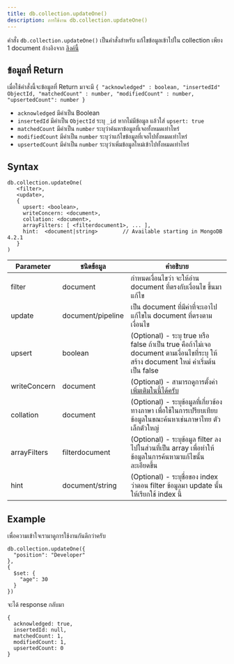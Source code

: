 ```yaml
---
title: db.collection.updateOne()
description: การใช้งาน db.collection.updateOne()
---
```


คำสั่ง `db.collection.updateOne()` เป็นคำสั่งสำหรับ แก้ไขข้อมูลเข้าไปใน collection เพียง 1 document
อ้างอิงจาก [ลิงค์นี้](https://www.mongodb.com/docs/manual/reference/method/db.collection.updateOne/)

## ข้อมูลที่ Return

เมื่อใช้คำสั่งนี้จะข้อมูลที่ Return มาจะมี
`{ "acknowledged" : boolean, "insertedId" ObjectId, "matchedCount" : number, "modifiedCount" : number, "upsertedCount": number }`
- `acknowledged` มีค่าเป็น Boolean
- `insertedId` มีค่าเป็น `ObjectId` ระบุ `_id` หากไม่มีข้อมูล แล้วใส่ `upsert: true`
- `matchedCount` มีค่าเป็น `number` ระบุว่าค้นหาข้อมูลที่เจอทั้งหมดเท่าไหร่
- `modifiedCount` มีค่าเป็น `number` ระบุว่าแก้ไขข้อมูลที่เจอไปทั้งหมดเท่าไหร่
- `upsertedCount` มีค่าเป็น `number` ระบุว่าเพิ่มข้อมูลใหม่เข้าไปทั้งหมดเท่าไหร่
## Syntax
```
db.collection.updateOne(
   <filter>,
   <update>,
   {
     upsert: <boolean>,
     writeConcern: <document>,
     collation: <document>,
     arrayFilters: [ <filterdocument1>, ... ],
     hint:  <document|string>        // Available starting in MongoDB 4.2.1
   }
)
```

| Parameter      | ชนิดข้อมูล     | คำอธิบาย               |
| -------------- | ----------- | --------------------- |
| filter         | document    | กำหนดเงื่อนไขว่า จะให้อ่าน document ที่ตรงกับเงื่อนไข ขึ้นมาแก้ไข                                                             |
| update         | document/pipeline | เป็น document ที่มีค่าที่จะเอาไปแก้ไขใน document ที่ตรงตามเงื่อนไข                                                     |
| upsert         | boolean           | (Optional) - ระบุ true หรือ false ถ้าเป็น true คือถ้าไม่เจอ document ตามเงื่อนไขที่ระบุ ให้ สร้าง document ใหม่ ค่าเริ่มต้นเป็น false  |
| writeConcern   | document          | (Optional) - สามารถดูการตั้งค่า [เพิ่มเติมในนี้ได้ครับ](https://www.mongodb.com/docs/manual/reference/write-concern/) |
| collation      | document          | (Optional) - ระบุข้อมูลที่เกี่ยวข้องทางภาษา เพื่อใช้ในการเปรียบเทียบข้อมูลในขณะค้นหาเช่นภาษาไทย ตัวเล็กตัวใหญ่                   |
| arrayFilters   | filterdocument    | (Optional) - ระบุข้อมูล filter ลงไปในส่วนที่เป็น array เพื่อทำให้ข้อมูลในการค้นหามาแก้ไขนั้นละเอียดขึ้น                        | 
| hint           | document/string   | (Optional) - ระบุชื่อของ index ว่าตอน filter ข้อมูลมา update นั้นให้เรียกใช้ index นี้                            |


## Example

เพื่อความเข้าใจเรามาดูการใช้งานกันดีกว่าครับ

```
db.collection.updateOne({
  "position": "Developer"
},
{
  $set: {
    "age": 30
  }
})
```

จะได้ response กลับมา

```
{
  acknowledged: true,
  insertedId: null,
  matchedCount: 1,
  modifiedCount: 1,
  upsertedCount: 0
}
```
